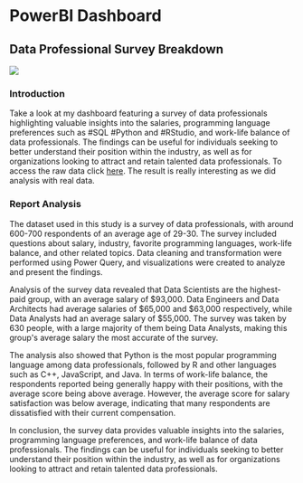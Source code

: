 # PowerBI Dashboard

## Data Professional Survey Breakdown

<image src="/resources/PowerBI_Portfolio_1.jpg"/>

### Introduction

Take a look at my dashboard featuring a survey of data professionals highlighting valuable insights into the salaries, programming language preferences such as #SQL #Python and #RStudio, and work-life balance of data professionals. The findings can be useful for individuals seeking to better understand their position within the industry, as well as for organizations looking to attract and retain talented data professionals.
To access the raw data click [here](https://github.com/AlexTheAnalyst/Power-BI/blob/main/Power%20BI%20-%20Final%20Project.xlsx). The result is really interesting as we did analysis with real data. 

### Report Analysis

The dataset used in this study is a survey of data professionals, with around 600-700 respondents of an average age of 29-30. The survey included questions about salary, industry, favorite programming languages, work-life balance, and other related topics. Data cleaning and transformation were performed using Power Query, and visualizations were created to analyze and present the findings.

Analysis of the survey data revealed that Data Scientists are the highest-paid group, with an average salary of $93,000. Data Engineers and Data Architects had average salaries of $65,000 and $63,000 respectively, while Data Analysts had an average salary of $55,000. The survey was taken by 630 people, with a large majority of them being Data Analysts, making this group's average salary the most accurate of the survey.

The analysis also showed that Python is the most popular programming language among data professionals, followed by R and other languages such as C++, JavaScript, and Java. In terms of work-life balance, the respondents reported being generally happy with their positions, with the average score being above average. However, the average score for salary satisfaction was below average, indicating that many respondents are dissatisfied with their current compensation.

In conclusion, the survey data provides valuable insights into the salaries, programming language preferences, and work-life balance of data professionals. The findings can be useful for individuals seeking to better understand their position within the industry, as well as for organizations looking to attract and retain talented data professionals.



